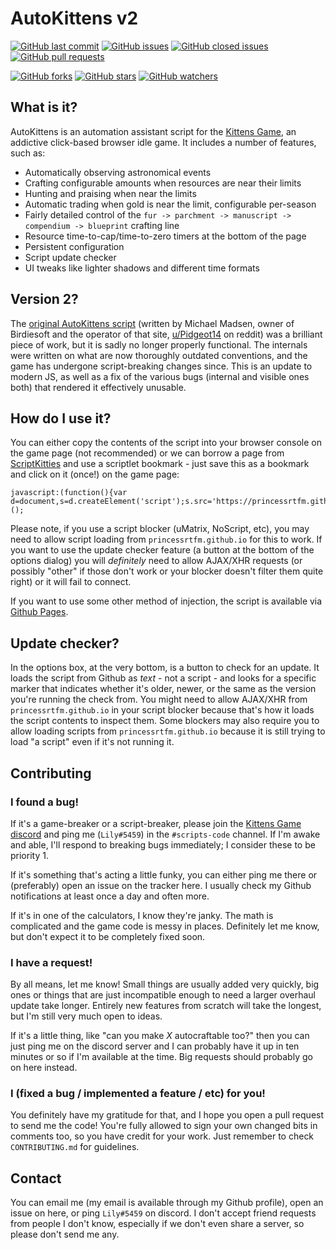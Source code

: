 # AutoKittens v2

[![GitHub last commit](https://img.shields.io/github/last-commit/PrincessRTFM/AutoKittens?logo=github)](https://github.com/PrincessRTFM/AutoKittens/commits/master)
[![GitHub issues](https://img.shields.io/github/issues-raw/PrincessRTFM/AutoKittens?logo=github)](https://github.com/PrincessRTFM/AutoKittens/issues?q=is%3Aissue+is%3Aopen+sort%3Aupdated-desc)
[![GitHub closed issues](https://img.shields.io/github/issues-closed-raw/PrincessRTFM/AutoKittens?logo=github)](https://github.com/PrincessRTFM/AutoKittens/issues?q=is%3Aissue+is%3Aclosed+sort%3Aupdated-desc)
[![GitHub pull requests](https://img.shields.io/github/issues-pr-raw/PrincessRTFM/AutoKittens?logo=github)](https://github.com/PrincessRTFM/AutoKittens/pulls?q=is%3Apr+is%3Aopen+sort%3Aupdated-desc)

[![GitHub forks](https://img.shields.io/github/forks/PrincessRTFM/AutoKittens?style=social)](https://github.com/PrincessRTFM/AutoKittens/network/members)
[![GitHub stars](https://img.shields.io/github/stars/PrincessRTFM/AutoKittens?style=social)](https://github.com/PrincessRTFM/AutoKittens/stargazers)
[![GitHub watchers](https://img.shields.io/github/watchers/PrincessRTFM/AutoKittens?style=social)](https://github.com/PrincessRTFM/AutoKittens/watchers)

## What is it?
AutoKittens is an automation assistant script for the [Kittens Game](http://bloodrizer.ru/games/kittens/#), an addictive click-based browser idle game. It includes a number of features, such as:

- Automatically observing astronomical events
- Crafting configurable amounts when resources are near their limits
- Hunting and praising when near the limits
- Automatic trading when gold is near the limit, configurable per-season
- Fairly detailed control of the `fur -> parchment -> manuscript -> compendium -> blueprint` crafting line
- Resource time-to-cap/time-to-zero timers at the bottom of the page
- Persistent configuration
- Script update checker
- UI tweaks like lighter shadows and different time formats

## Version 2?
The [original AutoKittens script](http://birdiesoft.dk/autokittens.php) (written by Michael Madsen, owner of Birdiesoft and the operator of that site, [u/Pidgeot14](https://reddit.com/u/Pidgeot14) on reddit) was a brilliant piece of work, but it is sadly no longer properly functional. The internals were written on what are now thoroughly outdated conventions, and the game has undergone script-breaking changes since. This is an update to modern JS, as well as a fix of the various bugs (internal and visible ones both) that rendered it effectively unusable.

## How do I use it?
You can either copy the contents of the script into your browser console on the game page (not recommended) or we can borrow a page from [ScriptKitties](https://github.com/MaPaul1977/KittensGame) and use a scriptlet bookmark - just save this as a bookmark and click on it (once!) on the game page:

	javascript:(function(){var d=document,s=d.createElement('script');s.src='https://princessrtfm.github.io/AutoKittens/AutoKittens.js';d.body.appendChild(s);})();

Please note, if you use a script blocker (uMatrix, NoScript, etc), you may need to allow script loading from `princessrtfm.github.io` for this to work. If you want to use the update checker feature (a button at the bottom of the options dialog) you will _definitely_ need to allow AJAX/XHR requests (or possibly "other" if those don't work or your blocker doesn't filter them quite right) or it will fail to connect.

If you want to use some other method of injection, the script is available via [Github Pages](https://princessrtfm.github.io/AutoKittens/AutoKittens.js). 

## Update checker?
In the options box, at the very bottom, is a button to check for an update. It loads the script from Github as _text_ - not a script - and looks for a specific marker that indicates whether it's older, newer, or the same as the version you're running the check from. You might need to allow AJAX/XHR from `princessrtfm.github.io` in your script blocker because that's how it loads the script contents to inspect them. Some blockers may also require you to allow loading scripts from `princessrtfm.github.io` because it is still trying to load "a script" even if it's not running it.

## Contributing

### I found a bug!

If it's a game-breaker or a script-breaker, please join the [Kittens Game discord](https://discord.gg/2arBf9K) and ping me (`Lily#5459`) in the `#scripts-code` channel. If I'm awake and able, I'll respond to breaking bugs immediately; I consider these to be priority 1.

If it's something that's acting a little funky, you can either ping me there or (preferably) open an issue on the tracker here. I usually check my Github notifications at least once a day and often more.

If it's in one of the calculators, I know they're janky. The math is complicated and the game code is messy in places. Definitely let me know, but don't expect it to be completely fixed soon.

### I have a request!

By all means, let me know! Small things are usually added very quickly, big ones or things that are just incompatible enough to need a larger overhaul update take longer. Entirely new features from scratch will take the longest, but I'm still very much open to ideas.

If it's a little thing, like "can you make _X_ autocraftable too?" then you can just ping me on the discord server and I can probably have it up in ten minutes or so if I'm available at the time. Big requests should probably go on here instead.

### I (fixed a bug / implemented a feature / etc) for you!

You definitely have my gratitude for that, and I hope you open a pull request to send me the code! You're fully allowed to sign your own changed bits in comments too, so you have credit for your work. Just remember to check `CONTRIBUTING.md` for guidelines.

## Contact

You can email me (my email is available through my Github profile), open an issue on here, or ping `Lily#5459` on discord. I don't accept friend requests from people I don't know, especially if we don't even share a server, so please don't send me any.
